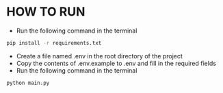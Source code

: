 # HOW TO RUN

- Run the following command in the terminal

```bash
pip install -r requirements.txt
```

- Create a file named .env in the root directory of the project
- Copy the contents of .env.example to .env and fill in the required fields
- Run the following command in the terminal

```bash
python main.py
```
